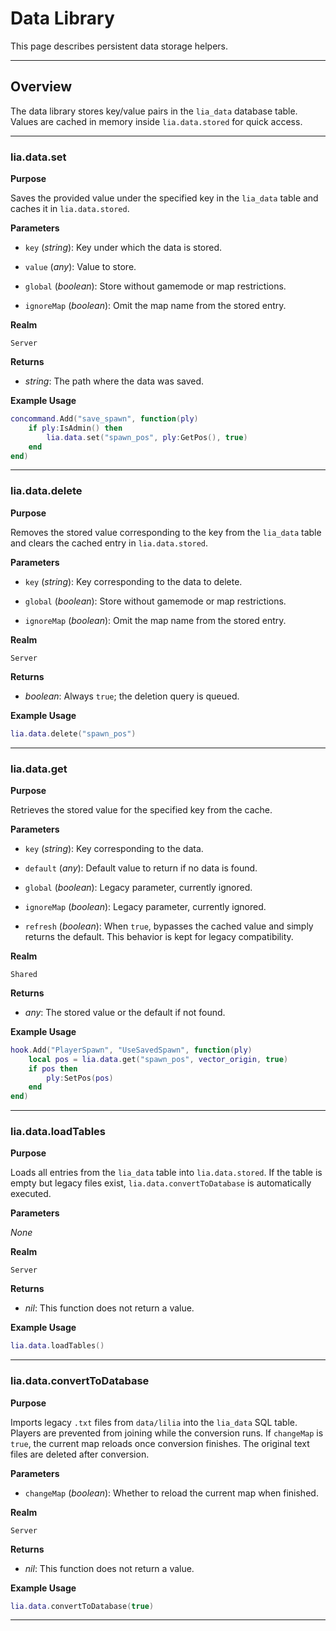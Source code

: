 # Data Library

This page describes persistent data storage helpers.

---

## Overview

The data library stores key/value pairs in the `lia_data` database table. Values are cached in memory inside `lia.data.stored` for quick access.

---

### lia.data.set

**Purpose**

Saves the provided value under the specified key in the `lia_data` table and caches it in `lia.data.stored`.

**Parameters**

* `key` (*string*): Key under which the data is stored.

* `value` (*any*): Value to store.

* `global` (*boolean*): Store without gamemode or map restrictions.

* `ignoreMap` (*boolean*): Omit the map name from the stored entry.

**Realm**

`Server`

**Returns**

* *string*: The path where the data was saved.

**Example Usage**

```lua
concommand.Add("save_spawn", function(ply)
    if ply:IsAdmin() then
        lia.data.set("spawn_pos", ply:GetPos(), true)
    end
end)
```

---

### lia.data.delete

**Purpose**

Removes the stored value corresponding to the key from the `lia_data` table and clears the cached entry in `lia.data.stored`.

**Parameters**

* `key` (*string*): Key corresponding to the data to delete.

* `global` (*boolean*): Store without gamemode or map restrictions.

* `ignoreMap` (*boolean*): Omit the map name from the stored entry.

**Realm**

`Server`

**Returns**

* *boolean*: Always `true`; the deletion query is queued.

**Example Usage**

```lua
lia.data.delete("spawn_pos")
```

---

### lia.data.get

**Purpose**

Retrieves the stored value for the specified key from the cache.

**Parameters**

* `key` (*string*): Key corresponding to the data.

* `default` (*any*): Default value to return if no data is found.

* `global` (*boolean*): Legacy parameter, currently ignored.

* `ignoreMap` (*boolean*): Legacy parameter, currently ignored.

* `refresh` (*boolean*): When `true`, bypasses the cached value and simply
  returns the default. This behavior is kept for legacy compatibility.

**Realm**

`Shared`

**Returns**

* *any*: The stored value or the default if not found.

**Example Usage**

```lua
hook.Add("PlayerSpawn", "UseSavedSpawn", function(ply)
    local pos = lia.data.get("spawn_pos", vector_origin, true)
    if pos then
        ply:SetPos(pos)
    end
end)
```

---

### lia.data.loadTables

**Purpose**

Loads all entries from the `lia_data` table into `lia.data.stored`. If the table is empty but legacy files exist, `lia.data.convertToDatabase` is automatically executed.

**Parameters**

*None*

**Realm**

`Server`

**Returns**

* *nil*: This function does not return a value.

**Example Usage**

```lua
lia.data.loadTables()
```

---

### lia.data.convertToDatabase

**Purpose**

Imports legacy `.txt` files from `data/lilia` into the `lia_data` SQL table. Players are prevented from joining while the conversion runs. If `changeMap` is `true`, the current map reloads once conversion finishes. The original text files are deleted after conversion.

**Parameters**

* `changeMap` (*boolean*): Whether to reload the current map when finished.

**Realm**

`Server`

**Returns**

* *nil*: This function does not return a value.

**Example Usage**

```lua
lia.data.convertToDatabase(true)
```
---